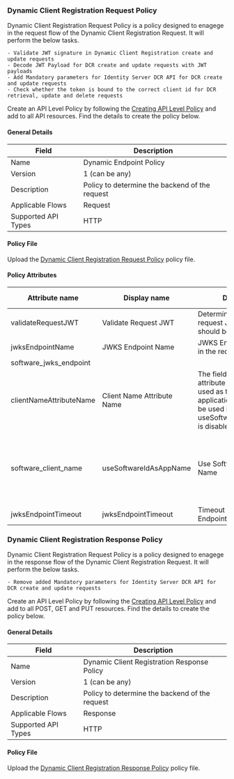 ### Dynamic Client Registration Request Policy

Dynamic Client Registration Request Policy is a policy designed to enagege in the request flow of the Dynamic Client Registration Request. It will perform the below tasks.

    - Validate JWT signature in Dynamic Client Registration create and update requests
    - Decode JWT Payload for DCR create and update requests with JWT payloads
    - Add Mandatory parameters for Identity Server DCR API for DCR create and update requests
    - Check whether the token is bound to the correct client id for DCR retrieval, update and delete requests

Create an API Level Policy by following the [Creating API Level Policy](../learn/create-policies.md) and add to all API resources. Find the details to create the policy below.

#### General Details

| Field | Description |
| ----- | ----------- |
| Name | Dynamic Endpoint Policy |
| Version | 1 (can be any) |
| Description | Policy to determine the backend of the request |
| Applicable Flows | Request |
| Supported API Types | HTTP |

#### Policy File

Upload the [Dynamic Client Registration Request Policy](https://github.com/wso2/financial-services-apim-mediation-policies/blob/main/dynamic-client-registration/dynamicClientRegistrationRequestPolicy.j2) policy file.

#### Policy Attributes

| Attribute name | Display name | Description | Required | Type | Example Values |
| -------------- | ------------ | ----------- | -------- | ---- | -------------- |
| validateRequestJWT | Validate Request JWT | Determine whether the request JWT signature should be validated | true | Boolean |
| jwksEndpointName | JWKS Endpoint Name | JWKS Endpoint field name in the request. | true | String |
| software_jwks_endpoint | 
| clientNameAttributeName | Client Name Attribute Name | The field name of the attribute that should be used as the name of the application.  This value will be used if useSoftwareIdAsAppName is disabled. | true | String |
| software_client_name | useSoftwareIdAsAppName | Use Software Id As App Name | Determine whether the software Id should be used as application name | true | Boolean |
| jwksEndpointTimeout | jwksEndpointTimeout | Timeout for the JWKS Endpoint | true | Integer | 3000 |

### Dynamic Client Registration Response Policy

Dynamic Client Registration Request Policy is a policy designed to enagege in the response flow of the Dynamic Client Registration Request. It will perform the below tasks.
   
    - Remove added Mandatory parameters for Identity Server DCR API for DCR create and update requests

Create an API Level Policy by following the [Creating API Level Policy](../learn/create-policies.md) and add to all POST, GET and PUT resources. Find the details to create the policy below.

#### General Details

| Field | Description |
| ----- | ----------- |
| Name | Dynamic Client Registration Response Policy |
| Version | 1 (can be any) |
| Description | Policy to determine the backend of the request |
| Applicable Flows | Response |
| Supported API Types | HTTP |

#### Policy File

Upload the [Dynamic Client Registration Response Policy](https://github.com/wso2/financial-services-apim-mediation-policies/blob/main/dynamic-client-registration/dynamicClientRegistrationResponsePolicy.j2) policy file.
